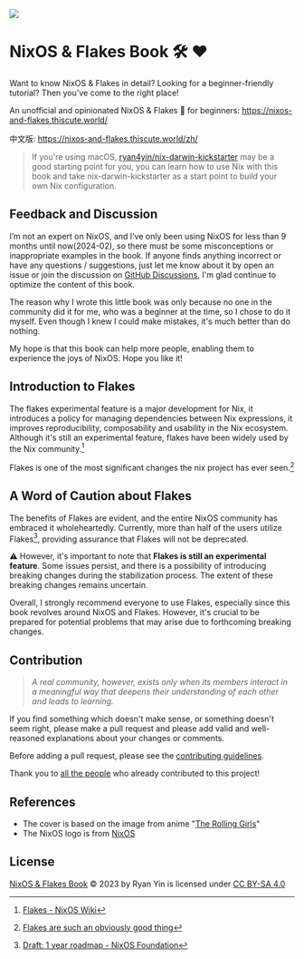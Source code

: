 ![](./docs/public/nixos-and-flakes-book.webp)

# NixOS & Flakes Book :hammer_and_wrench: :heart:

Want to know NixOS & Flakes in detail? Looking for a beginner-friendly tutorial? Then you've come to the right place!

An unofficial and opinionated NixOS & Flakes :book: for beginners: https://nixos-and-flakes.thiscute.world/

中文版: https://nixos-and-flakes.thiscute.world/zh/

> If you're using macOS, [ryan4yin/nix-darwin-kickstarter](https://github.com/ryan4yin/nix-darwin-kickstarter) may be a good starting point for you,
> you can learn how to use Nix with this book and take nix-darwin-kickstarter as a start point to build your own Nix configuration.


## Feedback and Discussion

I’m not an expert on NixOS, and I’ve only been using NixOS for less than 9 months until now(2024-02), 
so there must be some misconceptions or inappropriate examples in the book.
If anyone finds anything incorrect or have any questions / suggestions, just let me know about it by open an issue or join the discussion on [GitHub Discussions](https://github.com/ryan4yin/nixos-and-flakes-book/discussions), I'm glad continue to optimize the content of this book.

The reason why I wrote this little book was only because no one in the community did it for me, who was a beginner at the time, so I chose to do it myself.
Even though I knew I could make mistakes, it's much better than do nothing.

My hope is that this book can help more people, enabling them to experience the joys of NixOS.
Hope you like it!


## Introduction to Flakes

The flakes experimental feature is a major development for Nix, it introduces a policy for managing dependencies between Nix expressions, it improves reproducibility, composability and usability in the Nix ecosystem. Although it's still an experimental feature, flakes have been widely used by the Nix community.[^1]

Flakes is one of the most significant changes the nix project has ever seen.[^2]

## A Word of Caution about Flakes

The benefits of Flakes are evident, and the entire NixOS community has embraced it wholeheartedly. Currently, more than half of the users utilize Flakes[^3], providing assurance that Flakes will not be deprecated.

:warning: However, it's important to note that **Flakes is still an experimental feature**. Some issues persist, and there is a possibility of introducing breaking changes during the stabilization process. The extent of these breaking changes remains uncertain.

Overall, I strongly recommend everyone to use Flakes, especially since this book revolves around NixOS and Flakes. However, it's crucial to be prepared for potential problems that may arise due to forthcoming breaking changes.

## Contribution

> _A real community, however, exists only when its members interact in a meaningful way that deepens their understanding of each other and leads to learning._

If you find something which doesn't make sense, or something doesn't seem right, please make a pull request and please add valid and well-reasoned explanations about your changes or comments.

Before adding a pull request, please see the [contributing guidelines](/.github/CONTRIBUTING.md).

Thank you to [all the people](https://github.com/ryan4yin/nixos-and-flakes-book/graphs/contributors) who already contributed to this project!

## References

- The cover is based on the image from anime "[The Rolling Girls](https://en.m.wikipedia.org/wiki/The_Rolling_Girls)"
- The NixOS logo is from [NixOS](https://nixos.org/)

## License

[NixOS & Flakes Book](https://github.com/ryan4yin/nixos-and-flakes-book) © 2023 by Ryan Yin is licensed under [CC BY-SA 4.0](./LICENSE.md)


[^1]: [Flakes - NixOS Wiki](https://nixos.wiki/index.php?title=Flakes)
[^2]: [Flakes are such an obviously good thing](https://grahamc.com/blog/flakes-are-an-obviously-good-thing/)
[^3]: [Draft: 1 year roadmap - NixOS Foundation](https://nixos-foundation.notion.site/1-year-roadmap-0dc5c2ec265a477ea65c549cd5e568a9)
